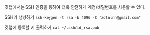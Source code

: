 깃랩에서는 SSH 인증을 통하여 더욱 안전하게 계정/비밀번호를 사용할 수 있다.



SSH키 생성하기
    ```
    ssh-keygen -t rsa -b 4096 -C "zotnlnn@gmail.com"
    ```

깃랩에 등록할 키 출력하기
    ```
    cat ~/.ssh/id_rsa.pub
    ```


